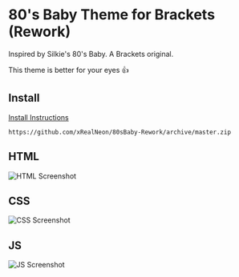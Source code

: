 80's Baby Theme for Brackets (Rework)
============================

Inspired by Silkie's 80's Baby. A Brackets original.

This theme is better for your eyes :+1:

## Install
[Install Instructions](https://xrealneon.github.io/80sBaby-Rework/install "Install Instructions")
```
https://github.com/xRealNeon/80sBaby-Rework/archive/master.zip
```

## HTML
![HTML Screenshot](https://github.com/xRealNeon/80sBaby-Rework/blob/master/screenshots/html.png)

## CSS
![CSS Screenshot](https://github.com/xRealNeon/80sBaby-Rework/blob/master/screenshots/css.png)

## JS
![JS Screenshot](https://github.com/xRealNeon/80sBaby-Rework/blob/master/screenshots/js.png)
